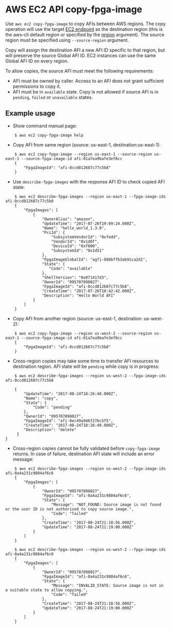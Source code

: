 # AWS EC2 API copy-fpga-image

Use `aws ec2 copy-fpga-image` to copy AFIs between AWS regions.  The copy operation will use the target [EC2 endpoint](http://docs.aws.amazon.com/general/latest/gr/rande.html#ec2_region) as the destination region
(this is the aws-cli default region or specified by the [region](http://docs.aws.amazon.com/cli/latest/userguide/cli-command-line.html) argument).  The source region must be specified using `--source-region` argument.

Copy will assign the destination AFI a new AFI ID specific to that region, but will preserve the source Global AFI ID.  EC2 instances can use the same Global AFI ID on every region.

To allow copies, the source AFI must meet the following requirements:
* AFI must be owned by caller.  Access to an AFI does not grant sufficient permissions to copy it.
* AFI must be in `available` state.  Copy is not allowed if source AFI is in `pending`, `failed` or `unavailable` states.

## Example usage

* Show command manual page:
```
    $ aws ec2 copy-fpga-image help
```

* Copy AFI from same region (source: us-east-1, destination:us-east-1):
```
    $ aws ec2 copy-fpga-image --region us-east-1 --source-region us-east-1 --source-fpga-image-id afi-01a7ea9bafe3ef8cc
    {
        "FpgaImageId": "afi-0ccd812687c77c5b8"
    }
```

* Use `describe-fpga-images` with the response AFI ID to check copied AFI state:
```
    $ aws ec2 describe-fpga-images --region us-east-1 --fpga-image-ids afi-0ccd812687c77c5b8
    {
        "FpgaImages": [
            {
                "OwnerAlias": "amazon", 
                "UpdateTime": "2017-07-26T19:09:24.000Z", 
                "Name": "hello_world_1.3.0", 
                "PciId": {
                    "SubsystemVendorId": "0xfedd", 
                    "VendorId": "0x1d0f", 
                    "DeviceId": "0xf000", 
                    "SubsystemId": "0x1d51"
                }, 
                "FpgaImageGlobalId": "agfi-088bffb3ab91ca2d1", 
                "State": {
                   "Code": "available"
                }, 
                "ShellVersion": "0x071417d3", 
                "OwnerId": "095707098027", 
                "FpgaImageId": "afi-0ccd812687c77c5b8", 
                "CreateTime": "2017-07-26T18:42:42.000Z", 
                "Description": "Hello World AFI"
            }
        ]
    }
```

* Copy AFI from another region (source: us-east-1, destination: us-west-2):
```
    $ aws ec2 copy-fpga-image --region us-west-2 --source-region us-east-1 --source-fpga-image-id afi-01a7ea9bafe3ef8cc
    {
        "FpgaImageId": "afi-0ccd812687c77c5b8"
    }
```

* Cross-region copies may take some time to transfer AFI resources to destination region.  AFI state will be `pending` while copy is in progress:
```
    $ aws ec2 describe-fpga-images --region us-west-2 --fpga-image-ids afi-0ccd812687c77c5b8

    {
        "UpdateTime": "2017-08-24T18:26:40.000Z", 
        "Name": "copy", 
        "State": {
            "Code": "pending"
        }, 
        "OwnerId": "095707098027", 
        "FpgaImageId": "afi-0ec49a946f276c5f5", 
        "CreateTime": "2017-08-24T18:26:40.000Z", 
        "Description": "delete"
     }
}
```

* Cross-region copies cannot be fully validated before `copy-fpga-image` returns.  In case of failure, destination AFI state will include an error message:
```
    $ aws ec2 describe-fpga-images --region us-west-2 --fpga-image-ids afi-0a4a231c9804af6c6
    {
        "FpgaImages": [
            {
                "OwnerId": "095707098027",
                "FpgaImageId": "afi-0a4a231c9804af6c6",
                "State": {
                    "Message": "NOT_FOUND: Source image is not found or the user ID is not authorized to copy source image.",
                    "Code": "failed"
                },
                "CreateTime": "2017-08-24T21:18:56.000Z",
                "UpdateTime": "2017-08-24T21:19:00.000Z"
            }
        ]
    }

    $ aws ec2 describe-fpga-images --region us-west-2 --fpga-image-ids afi-0a4a231c9804af6c6
    {
        "FpgaImages": [
            {
                "OwnerId": "095707098027",
                "FpgaImageId": "afi-0a4a231c9804af6c6",
                "State": {
                    "Message": "INVALID_STATE: Source image is not in a suitable state to allow copying.",
                    "Code": "failed"
                },
                "CreateTime": "2017-08-24T21:18:56.000Z",
                "UpdateTime": "2017-08-24T21:19:00.000Z"
            }
        ]
    }
```
